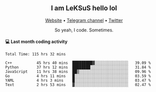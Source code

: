 <h2 align="center">I am LeKSuS hello lol</h2>
<div align="center">
  <a href="https://leksus.net">Website</a> •
  <a href="https://t.me/leksus_was_here">Telegram channel</a> •
  <a href="https://twitter.com/___LeKSuS___">Twitter</a>
</div>
<p align="center">So yeah, I code. Sometimes.</p>

#### :computer: Last month coding activity
<!--START_SECTION:waka-->

```text
Total Time: 115 hrs 32 mins

C++           45 hrs 40 mins  █████████▓░░░░░░░░░░░░░░░   39.09 %
Python        37 hrs 12 mins  ████████░░░░░░░░░░░░░░░░░   31.84 %
JavaScript    11 hrs 38 mins  ██▒░░░░░░░░░░░░░░░░░░░░░░   09.96 %
Go            4 hrs 11 mins   █░░░░░░░░░░░░░░░░░░░░░░░░   03.59 %
YAML          4 hrs 3 mins    █░░░░░░░░░░░░░░░░░░░░░░░░   03.47 %
Text          2 hrs 53 mins   ▓░░░░░░░░░░░░░░░░░░░░░░░░   02.47 %
```

<!--END_SECTION:waka-->

<!-- flag{4_l0t_0f_1nter35t1ng_th1ng5_4r3_1n_publ1c_d0m41n} -->
